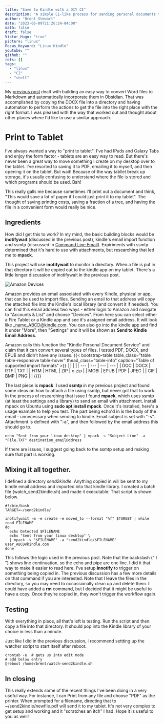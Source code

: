 ```yaml
---
title: "Save to Kindle with a DIY CI"
description: "A simple CI-like process for sending personal documents to a Kindle"
author: "Brent Stewart"
date: "2023-05-09T21:20:24-04:00"
math: false
draft: false
Victor_Hugo: "true"
picture: "linux"
Focus_Keyword: "Linux Kindle"
youtube: ""
github: ""
refs: []
tags:
  - "linux"
  - "CI"
  - "shell"
---
```


My [previous post](/posts/230509_word2obsidian/) dealt with building an easy way to convert Word files to Markdown and automatically incorporate them in Obsidian.  That was accomplished by copying the DOCX file into a directory and having automation to perform the actions to get the file into the right place with the right format.  I was pleased with the way that worked out and thought about other places where I'd like to use a similar approach.

# Print to Tablet

I've always wanted a way to "print to tablet".  I've had IPads and Galaxy Tabs and enjoy the form factor - tablets are an easy way to read.  But there's never been a great way to move something I create on my desktop over to the tablet.  I've resorted to saving it to PDF, emailing it to myself, and then opening it on the tablet.  But wait!  Because of the way tabllet break up storage, it's usually confusing to understand where the file is stored and which programs should be used.  Bah!

This really galls me because sometimes I'll print out a document and think, "This would save a lot of paper if I could just print it to my tablet".  The thought of saving printing costs, saving a fraction  of a tree, and having the file in a convenient form would really be nice.

## Ingredients

How did I get this to work?  In my mind, the basic building blocks would be __inotifywait__ (discussed in the previous post), kindle's email import function and ssmtp (discussed in [Command Line Email](/posts/230313_command_line_email/)).  Expiriments with ssmtp determined that it's hard to use with attachments, but researching that led me to __mpack__.

This project will use __inotifywait__ to monitor a directory.  When a file is put in that directory it will be copied out to the kindle app on my tablet.  There's a little longer discussion of inotifywait in the previous post.

![Amazon Devices](/230514_Amazon_Devices.png#floatsmallleft)

Amazon provides an email associated with every Kindle, physical or app, that can be used to import files.  Sending an email to that address will copy the attached file into the Kindle's local library (and convert it if needed).  You can find this email address two ways - either login to Amazon and navigate to "Accounts & List" and choose "Devices".  From here you can select either a Fire Tablet or a Kindle app and see it's assigned email address.  It will look like _name_ABCD@kindle.com.  You can also go into the kindle app and find it under "More", then "Settings" and it will be shown as __Send to Kindle Email Address__.

Amazon calls this function the "Kindle Personal Document Service" and claim that it can convert several types of files.  I tested PDF, DOCX, and EPUB and didn't have any issues.
{{< bootstrap-table table_class="table table-responsive table-hover" thead_class="table-info" caption="Table of supported import formats" >}}
|  |  |  |
| --- | --- | --- | --- |
| DOC |	DOCX |	RTF | TXT |
| HTM |	HTML |	ZIP |	x-zip |
|	MOBI | EPUB |	PDF |	JPEG |
| GIF |	BMP |	PNG | |
{{</bootstrap-table>}}

The last piece is __mpack__.  I used __ssmtp__ in my previous project and found some ideas on how to attach a file using ssmtp, but never got that to work.  In the process of researching that issue I found __mpack__, which uses ssmtp (at least the settings and a library) to send an email with attachment.  Install mpack on Ubuntu using __sudo apt install mpack__.  Once it's installed, here's a usage example to help you test.  The part being echo'd in is the body of the email - unnecessary when sending to kindle.  Email subject is set with "-s".  Attachment is defined with "-a", and then followed by the email address this should go to.

    echo "Sent from your linux desktop" | mpack -s "Subject Line" -a "File.TXT" destination_email@ddress

If there are issues, I suggest going back to the ssmtp setup and making sure that part is working.

## Mixing it all together.
I defined a directory _send2kindle_.  Anything copied in will be sent to my kindle email address and imported into that kindle library.  I created a batch file (watch_send2kindle.sh) and made it executable.  That script is shown below.

    #!/bin/bash
    TARGET=~/send2kindle/

    inotifywait -m -e create -e moved_to --format "%f" $TARGET | while read FILENAME
    do
      echo Detected $FILENAME
      echo "Sent from your linux desktop" \
      | mpack -s "$FILENAME" -a "send2kindle/$FILENAME" user_ABCD@kindle.com
    done

This follows the logic used in the previous post.  Note that the backslash (" \ ") shows line continuation, so the echo and pipe are one line.  I did it that way to make it easier to read here.  I've setup __innotify__ to trigger on something being copied in.  The previous discussion has a few more details on that command if you are interested.  Note that I leave the files in the directory, so you may need to occassionally clean up and delete them.  I could have added a __rm__ command, but I decided that it might be useful to have a copy.  Once they're copied in, they won't trigger the workflow again.


## Testing
With everything in place, all that's left is testing.  Run the script and then copy a file into that directory.  It should pop into the Kindle library of your choice in less than a minute.

Just like I did in the previous discussion, I recommend settting up the watcher script to start itself after reboot.

    crontab -e  # gets us into edit mode
    # add below entry
    @reboot /home/brent/watch-send2kindle.sh

## In closing
This really extends some of the recent things I've been doing in a very useful way.  For instance, I can Print from any file and choose "PDF" as the printer.  When prompted for a filename, directing that to ~/send2kindle/newfile.pdf will send it to my tablet.  It's not very complex to get setup and working and it "scratches an itch" I had.  Hope it is useful to you as well!